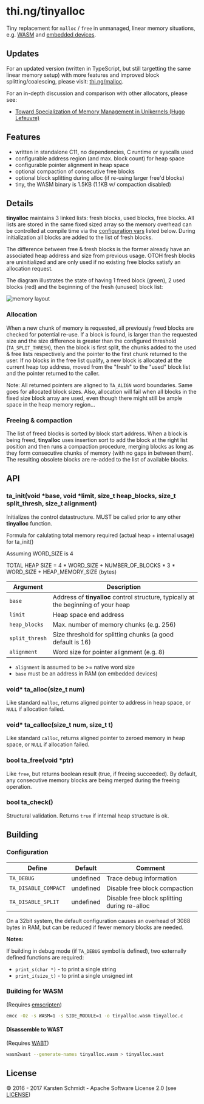 # thi.ng/tinyalloc

Tiny replacement for `malloc` / `free` in unmanaged, linear memory situations, e.g. [WASM](http://webassembly.org) and [embedded devices](https://github.com/thi-ng/ws-ldn-12).

## Updates

For an updated version (written in TypeScript, but still targetting the same linear
memory setup) with more features and improved block splitting/coalescing, please visit:
[thi.ng/malloc](https://github.com/thi-ng/umbrella/tree/develop/packages/malloc).

For an in-depth discussion and comparison with other allocators, please see:

- [Toward Specialization of Memory
Management in Unikernels (Hugo Lefeuvre)](https://os.itec.kit.edu/downloads/2020_BA_Lefeuvre_Toward_Specialization_of_Memory_Management_in_Unikernels.pdf)

## Features

- written in standalone C11, no dependencies, C runtime or syscalls used
- configurable address region (and max. block count) for heap space
- configurable pointer alignment in heap space
- optional compaction of consecutive free blocks
- optional block splitting during alloc (if re-using larger free'd blocks)
- tiny, the WASM binary is 1.5KB (1.1KB w/ compaction disabled)

## Details

**tinyalloc** maintains 3 linked lists: fresh blocks, used blocks, free blocks. All lists are stored in the same fixed sized array so the memory overhead can be controlled at compile time via the [configuration vars](#configuration) listed below. During initialization all blocks are added to the list of fresh blocks.

The difference between free & fresh blocks is the former already have an associated heap address and size from previous usage. OTOH fresh blocks are uninitialized and are only used if no existing free blocks satisfy an allocation request.

The diagram illustrates the state of having 1 freed block (green), 2 used blocks (red) and the beginning of the fresh (unused) block list:

![memory layout](tinyalloc.png)

### Allocation

When a new chunk of memory is requested, all previously freed blocks are checked for potential re-use. If a block is found, is larger than the requested size and the size difference is greater than the configured threshold (`TA_SPLIT_THRESH`), then the block is first split, the chunks added to the used & free lists respectively and the pointer to the first chunk returned to the user. If no blocks in the free list qualify, a new block is allocated at the current heap top address, moved from the "fresh" to the "used" block list and the pointer returned to the caller.

Note: All returned pointers are aligned to `TA_ALIGN` word boundaries. Same goes for allocated block sizes. Also, allocation will fail when all blocks in the fixed size block array are used, even though there might still be ample space in the heap memory region...

### Freeing & compaction

The list of freed blocks is sorted by block start address. When a block is being freed, **tinyalloc** uses insertion sort to add the block at the right list position and then runs a compaction procedure, merging blocks as long as they form consecutive chunks of memory (with no gaps in between them). The resulting obsolete blocks are re-added to the list of available blocks.

## API

### ta\_init(void \*base, void \*limit, size_t heap_blocks, size_t split_thresh, size_t alignment)

Initializes the control datastructure. MUST be called prior to any other **tinyalloc** function.

Formula for calulating total memory required (actual heap + internal usage) for ta_init()

Assuming WORD_SIZE is 4

TOTAL HEAP SIZE = 4 * WORD_SIZE + NUMBER_OF_BLOCKS *  3 * WORD_SIZE + HEAP_MEMORY_SIZE (bytes)
   
| Argument | Description |
|----------|-------------|
| `base` | Address of **tinyalloc** control structure, typically at the beginning of your heap |
| `limit` | Heap space end address |
| `heap_blocks`  | Max. number of memory chunks (e.g. 256) |
| `split_thresh` | Size threshold for splitting chunks (a good default is 16) |
| `alignment` | Word size for pointer alignment (e.g. 8) |

- `alignment` is assumed to be >= native word size
- `base` must be an address in RAM (on embedded devices)

### void* ta\_alloc(size\_t num)

Like standard `malloc`, returns aligned pointer to address in heap space, or `NULL` if allocation failed.

### void* ta\_calloc(size\_t num, size\_t t)

Like standard `calloc`, returns aligned pointer to zeroed memory in heap space, or `NULL` if allocation failed.

### bool ta\_free(void \*ptr)

Like `free`, but returns boolean result (true, if freeing succeeded). By default, any consecutive memory blocks are being merged during the freeing operation.

### bool ta\_check()

Structural validation. Returns `true` if internal heap structure is ok.

## Building

### Configuration

| Define | Default | Comment |
|--------|---------|---------|
| `TA_DEBUG` | undefined | Trace debug information |
| `TA_DISABLE_COMPACT` | undefined | Disable free block compaction |
| `TA_DISABLE_SPLIT` | undefined | Disable free block splitting during re-alloc |

On a 32bit system, the default configuration causes an overhead of 3088 bytes in RAM, but can be reduced if fewer memory blocks are needed.

**Notes:**

If building in debug mode (if `TA_DEBUG` symbol is defined), two externally defined functions are required:

- `print_s(char *)` - to print a single string
- `print_i(size_t)` - to print a single unsigned int

### Building for WASM

(Requires [emscripten](http://emscripten.org))

```sh
emcc -Oz -s WASM=1 -s SIDE_MODULE=1 -o tinyalloc.wasm tinyalloc.c
```

#### Disassemble to WAST

(Requires [WABT](https://github.com/WebAssembly/wabt))

```sh
wasm2wast --generate-names tinyalloc.wasm > tinyalloc.wast
```

## License

&copy; 2016 - 2017 Karsten Schmidt - Apache Software License 2.0 (see [LICENSE](./LICENSE))
